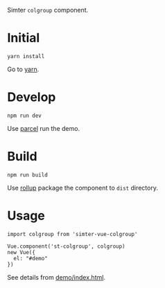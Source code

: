 Simter `colgroup` component.

# Initial

```
yarn install
```

Go to [yarn].

# Develop

```
npm run dev
```

Use [parcel] run the demo.

# Build

```
npm run build
```

Use [rollup] package the component to `dist` directory.

# Usage

```
import colgroup from 'simter-vue-colgroup'

Vue.component('st-colgroup', colgroup)
new Vue({
  el: "#demo"
})
```

See details from [demo/index.html](demo/index.html).

[rollup]: https://rollupjs.org
[parcel]: https://parceljs.org
[yarn]: https://yarnpkg.com
